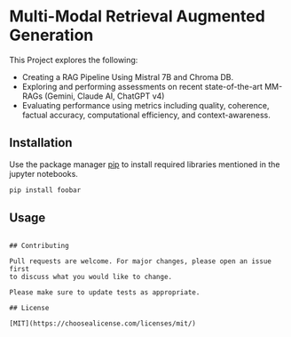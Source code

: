 # Multi-Modal Retrieval Augmented Generation

This Project explores the following:

- Creating a RAG Pipeline Using Mistral 7B and Chroma DB.
- Exploring and performing assessments on recent state-of-the-art MM-RAGs (Gemini, Claude AI, ChatGPT v4)
- Evaluating performance using metrics including quality, coherence, factual accuracy, computational efficiency, and context-awareness.


## Installation 

Use the package manager [pip](https://pip.pypa.io/en/stable/) to install required libraries mentioned in the jupyter notebooks.

```bash
pip install foobar
```

## Usage


```

## Contributing

Pull requests are welcome. For major changes, please open an issue first
to discuss what you would like to change.

Please make sure to update tests as appropriate.

## License

[MIT](https://choosealicense.com/licenses/mit/)
